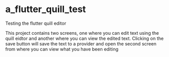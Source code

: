 # a_flutter_quill_test

Testing the flutter quill editor

This project contains two screens, one where you can edit text using
the quill eidtor and another where you can view the edited text.
Clicking on the save button will save the text to a provider and open
the second screen from where you can view what you have been editing
